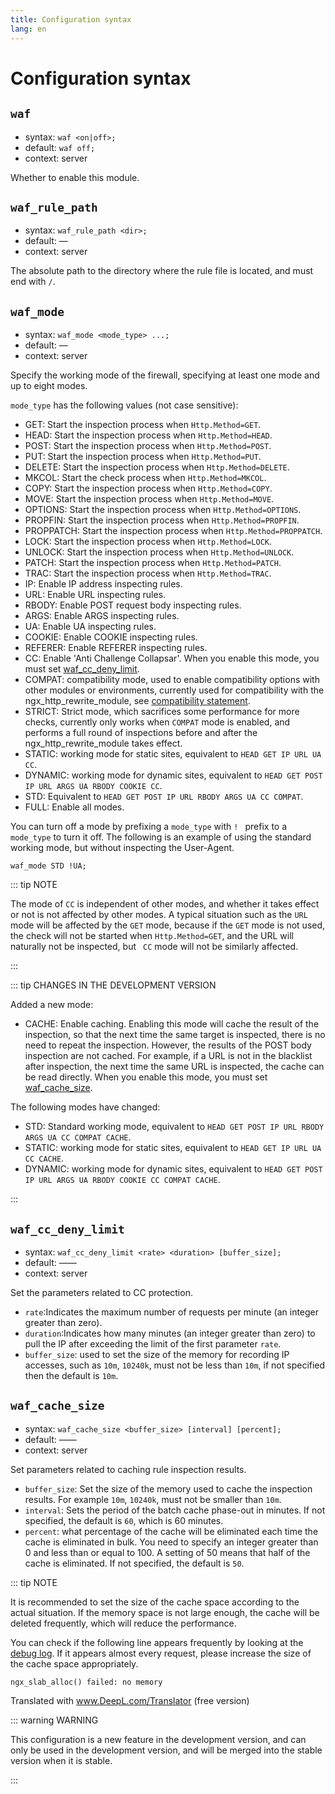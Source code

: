 ```yaml
---
title: Configuration syntax
lang: en
---
```


# Configuration syntax

## `waf`

* syntax: `waf <on|off>;`
* default: `waf off;`
* context: server

Whether to enable this module.

## `waf_rule_path`

* syntax: `waf_rule_path <dir>;`
* default: —
* context: server

The absolute path to the directory where the rule file is located, and must end with `/`.

## `waf_mode`

* syntax: `waf_mode <mode_type> ...;`
* default: —
* context: server

Specify the working mode of the firewall, specifying at least one mode and up to eight modes.

`mode_type` has the following values (not case sensitive):
* GET: Start the inspection process when `Http.Method=GET`.
* HEAD: Start the inspection process when `Http.Method=HEAD`.
* POST: Start the inspection process when `Http.Method=POST`.
* PUT: Start the inspection process when `Http.Method=PUT`.
* DELETE: Start the inspection process when `Http.Method=DELETE`.
* MKCOL: Start the check process when `Http.Method=MKCOL`.
* COPY: Start the inspection process when `Http.Method=COPY`.
* MOVE: Start the inspection process when `Http.Method=MOVE`.
* OPTIONS: Start the inspection process when `Http.Method=OPTIONS`.
* PROPFIN: Start the inspection process when `Http.Method=PROPFIN`.
* PROPPATCH: Start the inspection process when `Http.Method=PROPPATCH`.
* LOCK: Start the inspection process when `Http.Method=LOCK`.
* UNLOCK: Start the inspection process when `Http.Method=UNLOCK`.
* PATCH: Start the inspection process when `Http.Method=PATCH`.
* TRAC: Start the inspection process when `Http.Method=TRAC`.
* IP: Enable IP address inspecting rules.
* URL: Enable URL inspecting rules.
* RBODY: Enable POST request body inspecting rules.
* ARGS: Enable ARGS inspecting rules.
* UA: Enable UA inspecting rules.
* COOKIE: Enable COOKIE inspecting rules.
* REFERER: Enable REFERER inspecting rules.
* CC: Enable 'Anti Challenge Collapsar'. When you enable this mode, you must set [waf_cc_deny_limit](#waf-cc-deny-limit).
* COMPAT: compatibility mode, used to enable compatibility options with other modules or environments, currently used for compatibility with the ngx_http_rewrite_module, see [compatibility statement](/guide/compatibility.md).
* STRICT: Strict mode, which sacrifices some performance for more checks, currently only works when `COMPAT` mode is enabled, and performs a full round of inspections before and after the ngx_http_rewrite_module takes effect.
* STATIC: working mode for static sites, equivalent to `HEAD GET IP URL UA CC`.
* DYNAMIC: working mode for dynamic sites, equivalent to `HEAD GET POST IP URL ARGS UA RBODY COOKIE CC`.
* STD: Equivalent to `HEAD GET POST IP URL RBODY ARGS UA CC COMPAT`.
* FULL: Enable all modes.

You can turn off a mode by prefixing a `mode_type` with `! ` prefix to a `mode_type` to turn it off. 
The following is an example of using the standard working mode, but without inspecting the User-Agent.

```nginx
waf_mode STD !UA;
```

::: tip NOTE

The mode of `CC` is independent of other modes, and whether it takes effect or not is not affected by other modes. A typical situation such as the `URL` mode will be affected by the `GET` mode, because if the `GET` mode is not used, the check will not be started when `Http.Method=GET`, and the URL will naturally not be inspected, but ` CC` mode will not be similarly affected.

:::

::: tip CHANGES IN THE DEVELOPMENT VERSION

Added a new mode:

* CACHE: Enable caching. Enabling this mode will cache the result of the inspection, so that the next time the same target is inspected, there is no need to repeat the inspection. However, the results of the POST body inspection are not cached. For example, if a URL is not in the blacklist after inspection, the next time the same URL is inspected, the cache can be read directly. When you enable this mode, you must set [waf_cache_size](#waf-cache-size).

The following modes have changed:

* STD: Standard working mode, equivalent to `HEAD GET POST IP URL RBODY ARGS UA CC COMPAT CACHE`.
* STATIC: working mode for static sites, equivalent to `HEAD GET IP URL UA CC CACHE`.
* DYNAMIC: working mode for dynamic sites, equivalent to `HEAD GET POST IP URL ARGS UA RBODY COOKIE CC COMPAT CACHE`.

:::


## `waf_cc_deny_limit`

* syntax: `waf_cc_deny_limit <rate> <duration> [buffer_size];`
* default: ——
* context: server

Set the parameters related to CC protection.

* `rate`:Indicates the maximum number of requests per minute (an integer greater than zero).
* `duration`:Indicates how many minutes (an integer greater than zero) to pull the IP after exceeding the limit of the first parameter `rate`.
* `buffer_size`: used to set the size of the memory for recording IP accesses, such as `10m`, `10240k`, must not be less than `10m`, if not specified then the default is `10m`.


## `waf_cache_size`

* syntax: `waf_cache_size <buffer_size> [interval] [percent];`
* default: ——
* context: server

Set parameters related to caching rule inspection results.

* `buffer_size`: Set the size of the memory used to cache the inspection results. For example `10m`, `10240k`, must not be smaller than `10m`.
* `interval`: Sets the period of the batch cache phase-out in minutes. If not specified, the default is `60`, which is 60 minutes.
* `percent`: what percentage of the cache will be eliminated each time the cache is eliminated in bulk. You need to specify an integer greater than 0 and less than or equal to 100. A setting of 50 means that half of the cache is eliminated. If not specified, the default is `50`.

::: tip NOTE

It is recommended to set the size of the cache space according to the actual situation. If the memory space is not large enough, the cache will be deleted frequently, which will reduce the performance.

You can check if the following line appears frequently by looking at the [debug log](log.md).
If it appears almost every request, please increase the size of the cache space appropriately.

```
ngx_slab_alloc() failed: no memory
```

Translated with www.DeepL.com/Translator (free version)

::: warning WARNING

This configuration is a new feature in the development version, 
and can only be used in the development version, 
and will be merged into the stable version when it is stable.

:::


